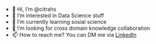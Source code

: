 - 👋 Hi, I’m @citrahs
- 👀 I’m interested in Data Science stuff
- 🌱 I’m currently learning sosial science
- 💞️ I’m looking for cross domain knowledge collaboration
- 📫 How to reach me? You can DM me via [LinkedIn](https://www.linkedin.com/in/citra-hasana/)

<!---
citrahs/citrahs is a ✨ special ✨ repository because its `README.md` (this file) appears on your GitHub profile.
You can click the Preview link to take a look at your changes.
--->
